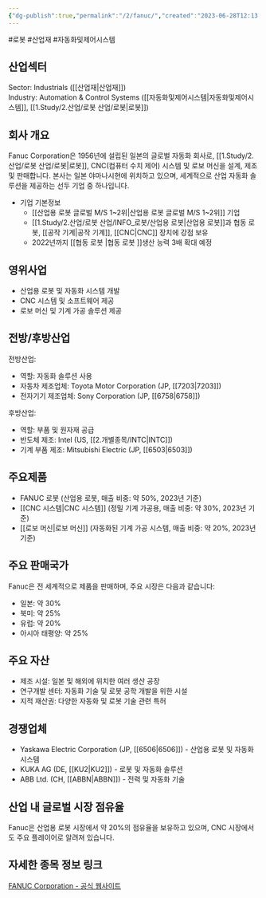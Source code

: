 ```yaml
---
{"dg-publish":true,"permalink":"/2/fanuc/","created":"2023-06-28T12:13:12.982+09:00","updated":"2025-07-29T21:37:04.647+09:00"}
---
```


#로봇 #산업재 #자동화및제어시스템

## 산업섹터

Sector: Industrials ([[산업재\|산업재]])  
Industry: Automation & Control Systems ([[자동화및제어시스템\|자동화및제어시스템]], [[1.Study/2.산업/로봇 산업/로봇\|로봇]])

## 회사 개요

Fanuc Corporation은 1956년에 설립된 일본의 글로벌 자동화 회사로, [[1.Study/2.산업/로봇 산업/로봇\|로봇]], CNC(컴퓨터 수치 제어) 시스템 및 로보 머신을 설계, 제조 및 판매합니다. 본사는 일본 야마나시현에 위치하고 있으며, 세계적으로 산업 자동화 솔루션을 제공하는 선두 기업 중 하나입니다.
- 기업 기본정보
	- [[산업용 로봇 글로벌 M/S 1~2위\|산업용 로봇 글로벌 M/S 1~2위]] 기업
	- [[1.Study/2.산업/로봇 산업/INFO_로봇/산업용 로봇\|산업용 로봇]]과 협동 로봇, [[공작 기계\|공작 기계]], [[CNC\|CNC]] 장치에 강점 보유
	- 2022년까지 [[협동 로봇 \|협동 로봇 ]]생산 능력 3배 확대 예정

## 영위사업

- 산업용 로봇 및 자동화 시스템 개발
- CNC 시스템 및 소프트웨어 제공
- 로보 머신 및 기계 가공 솔루션 제공

## 전방/후방산업

전방산업:

- 역할: 자동화 솔루션 사용
- 자동차 제조업체: Toyota Motor Corporation (JP, [[7203\|7203]])
- 전자기기 제조업체: Sony Corporation (JP, [[6758\|6758]])

후방산업:

- 역할: 부품 및 원자재 공급
- 반도체 제조: Intel (US, [[2.개별종목/INTC\|INTC]])
- 기계 부품 제조: Mitsubishi Electric (JP, [[6503\|6503]])

## 주요제품

- FANUC 로봇 (산업용 로봇, 매출 비중: 약 50%, 2023년 기준)
- [[CNC 시스템\|CNC 시스템]] (정밀 기계 가공용, 매출 비중: 약 30%, 2023년 기준)
- [[로보 머신\|로보 머신]] (자동화된 기계 가공 시스템, 매출 비중: 약 20%, 2023년 기준)

## 주요 판매국가

Fanuc은 전 세계적으로 제품을 판매하며, 주요 시장은 다음과 같습니다:

- 일본: 약 30%
- 북미: 약 25%
- 유럽: 약 20%
- 아시아 태평양: 약 25%

## 주요 자산

- 제조 시설: 일본 및 해외에 위치한 여러 생산 공장
- 연구개발 센터: 자동화 기술 및 로봇 공학 개발을 위한 시설
- 지적 재산권: 다양한 자동화 및 로봇 기술 관련 특허

## 경쟁업체

- Yaskawa Electric Corporation (JP, [[6506\|6506]]) - 산업용 로봇 및 자동화 시스템
- KUKA AG (DE, [[KU2\|KU2]]) - 로봇 및 자동화 솔루션
- ABB Ltd. (CH, [[ABBN\|ABBN]]) - 전력 및 자동화 기술

## 산업 내 글로벌 시장 점유율

Fanuc은 산업용 로봇 시장에서 약 20%의 점유율을 보유하고 있으며, CNC 시장에서도 주요 플레이어로 알려져 있습니다.

## 자세한 종목 정보 링크

[FANUC Corporation - 공식 웹사이트](https://www.fanuc.com/)